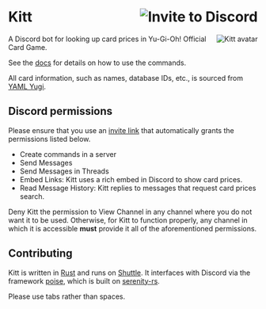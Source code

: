 # Kitt [<img src="https://img.shields.io/badge/invite%20to-discord-brightgreen?style=for-the-badge" alt="Invite to Discord" align="right" />](https://discord.com/api/oauth2/authorize?client_id=1082275634757242890&permissions=277025474560&scope=bot%20applications.commands)

[<img src="https://cdn.discordapp.com/avatars/1082275634757242890/42488ede859a7383ccbaa7e4065a1ead.png" alt="Kitt avatar" align="right" />](https://yugipedia.com/wiki/Tri-Brigade_Kitt)

A Discord bot for looking up card prices in Yu-Gi-Oh! Official Card Game.

See the [docs](docs/commands) for details on how to use the commands.

All card information, such as names, database IDs, etc., is sourced from [YAML Yugi](https://github.com/DawnbrandBots/yaml-yugi).

## Discord permissions

Please ensure that you use an [invite link](https://discord.com/api/oauth2/authorize?client_id=1082275634757242890&permissions=277025474560&scope=bot%20applications.commands) that automatically grants the permissions listed below.

- Create commands in a server
- Send Messages
- Send Messages in Threads
- Embed Links: Kitt uses a rich embed in Discord to show card prices.
- Read Message History: Kitt replies to messages that request card prices search.

Deny Kitt the permission to View Channel in any channel where you do not want it to be used.
Otherwise, for Kitt to function properly, any channel in which it is accessible **must** provide it all of the aforementioned permissions.

## Contributing

Kitt is written in [Rust](https://www.rust-lang.org/)
and runs on [Shuttle](https://www.shuttle.rs/).
It interfaces with Discord via the framework [poise](https://github.com/serenity-rs/poise), which is built on [serenity-rs](https://github.com/serenity-rs/serenity).
 
Please use tabs rather than spaces.